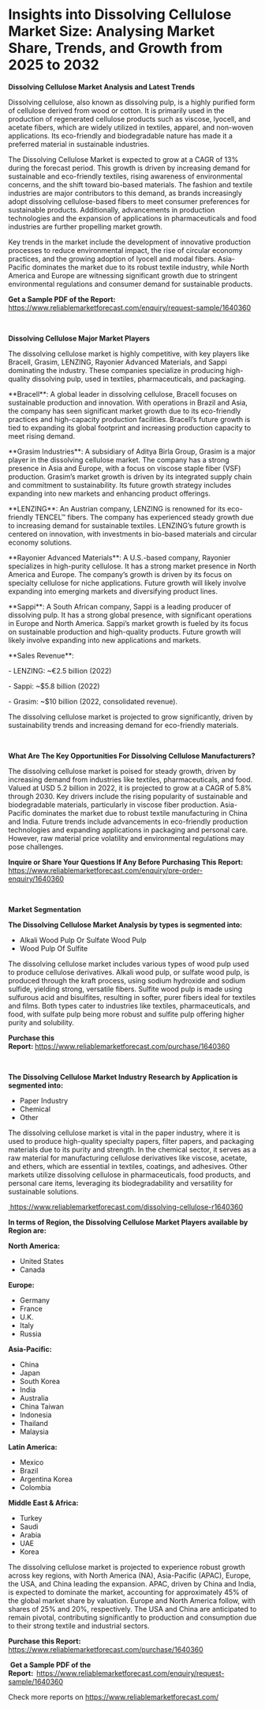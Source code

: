<p><h1>Insights into Dissolving Cellulose Market Size: Analysing Market Share, Trends, and Growth from 2025 to 2032</h1></p><p><strong>Dissolving Cellulose Market Analysis and Latest Trends</strong></p>
<p><p>Dissolving cellulose, also known as dissolving pulp, is a highly purified form of cellulose derived from wood or cotton. It is primarily used in the production of regenerated cellulose products such as viscose, lyocell, and acetate fibers, which are widely utilized in textiles, apparel, and non-woven applications. Its eco-friendly and biodegradable nature has made it a preferred material in sustainable industries.</p><p>The Dissolving Cellulose Market is expected to grow at a CAGR of 13% during the forecast period. This growth is driven by increasing demand for sustainable and eco-friendly textiles, rising awareness of environmental concerns, and the shift toward bio-based materials. The fashion and textile industries are major contributors to this demand, as brands increasingly adopt dissolving cellulose-based fibers to meet consumer preferences for sustainable products. Additionally, advancements in production technologies and the expansion of applications in pharmaceuticals and food industries are further propelling market growth.</p><p>Key trends in the market include the development of innovative production processes to reduce environmental impact, the rise of circular economy practices, and the growing adoption of lyocell and modal fibers. Asia-Pacific dominates the market due to its robust textile industry, while North America and Europe are witnessing significant growth due to stringent environmental regulations and consumer demand for sustainable products.</p></p>
<p><strong>Get a Sample PDF of the Report:&nbsp;</strong> <a href="https://www.reliablemarketforecast.com/enquiry/request-sample/1640360?utm_campaign=2273&utm_medium=2&utm_source=Github&utm_content=ia&utm_term=25012025&utm_id=dissolving-cellulose">https://www.reliablemarketforecast.com/enquiry/request-sample/1640360</a></p>
<p>&nbsp;</p>
<p><strong>Dissolving Cellulose Major Market Players</strong></p>
<p><p>The dissolving cellulose market is highly competitive, with key players like Bracell, Grasim, LENZING, Rayonier Advanced Materials, and Sappi dominating the industry. These companies specialize in producing high-quality dissolving pulp, used in textiles, pharmaceuticals, and packaging.</p><p>**Bracell**: A global leader in dissolving cellulose, Bracell focuses on sustainable production and innovation. With operations in Brazil and Asia, the company has seen significant market growth due to its eco-friendly practices and high-capacity production facilities. Bracell’s future growth is tied to expanding its global footprint and increasing production capacity to meet rising demand.</p><p>**Grasim Industries**: A subsidiary of Aditya Birla Group, Grasim is a major player in the dissolving cellulose market. The company has a strong presence in Asia and Europe, with a focus on viscose staple fiber (VSF) production. Grasim’s market growth is driven by its integrated supply chain and commitment to sustainability. Its future growth strategy includes expanding into new markets and enhancing product offerings.</p><p>**LENZING**: An Austrian company, LENZING is renowned for its eco-friendly TENCEL™ fibers. The company has experienced steady growth due to increasing demand for sustainable textiles. LENZING’s future growth is centered on innovation, with investments in bio-based materials and circular economy solutions.</p><p>**Rayonier Advanced Materials**: A U.S.-based company, Rayonier specializes in high-purity cellulose. It has a strong market presence in North America and Europe. The company’s growth is driven by its focus on specialty cellulose for niche applications. Future growth will likely involve expanding into emerging markets and diversifying product lines.</p><p>**Sappi**: A South African company, Sappi is a leading producer of dissolving pulp. It has a strong global presence, with significant operations in Europe and North America. Sappi’s market growth is fueled by its focus on sustainable production and high-quality products. Future growth will likely involve expanding into new applications and markets.</p><p>**Sales Revenue**:  </p><p>- LENZING: ~€2.5 billion (2022)  </p><p>- Sappi: ~$5.8 billion (2022)  </p><p>- Grasim: ~$10 billion (2022, consolidated revenue).  </p><p>The dissolving cellulose market is projected to grow significantly, driven by sustainability trends and increasing demand for eco-friendly materials.</p></p>
<p>&nbsp;</p>
<p><strong>What Are The Key Opportunities For Dissolving Cellulose Manufacturers?</strong></p>
<p><p>The dissolving cellulose market is poised for steady growth, driven by increasing demand from industries like textiles, pharmaceuticals, and food. Valued at USD 5.2 billion in 2022, it is projected to grow at a CAGR of 5.8% through 2030. Key drivers include the rising popularity of sustainable and biodegradable materials, particularly in viscose fiber production. Asia-Pacific dominates the market due to robust textile manufacturing in China and India. Future trends include advancements in eco-friendly production technologies and expanding applications in packaging and personal care. However, raw material price volatility and environmental regulations may pose challenges.</p></p>
<p><strong>Inquire or Share Your Questions If Any Before Purchasing This Report:</strong> <a href="https://www.reliablemarketforecast.com/enquiry/pre-order-enquiry/1640360?utm_campaign=2273&utm_medium=2&utm_source=Github&utm_content=ia&utm_term=25012025&utm_id=dissolving-cellulose">https://www.reliablemarketforecast.com/enquiry/pre-order-enquiry/1640360</a></p>
<p>&nbsp;</p>
<p><strong>Market Segmentation</strong></p>
<p><strong>The Dissolving Cellulose Market Analysis by types is segmented into:</strong></p>
<p><ul><li>Alkali Wood Pulp Or Sulfate Wood Pulp</li><li>Wood Pulp Of Sulfite</li></ul></p>
<p><p>The dissolving cellulose market includes various types of wood pulp used to produce cellulose derivatives. Alkali wood pulp, or sulfate wood pulp, is produced through the kraft process, using sodium hydroxide and sodium sulfide, yielding strong, versatile fibers. Sulfite wood pulp is made using sulfurous acid and bisulfites, resulting in softer, purer fibers ideal for textiles and films. Both types cater to industries like textiles, pharmaceuticals, and food, with sulfate pulp being more robust and sulfite pulp offering higher purity and solubility.</p></p>
<p><strong>Purchase this Report:&nbsp;</strong><a href="https://www.reliablemarketforecast.com/purchase/1640360?utm_campaign=2273&utm_medium=2&utm_source=Github&utm_content=ia&utm_term=25012025&utm_id=dissolving-cellulose">https://www.reliablemarketforecast.com/purchase/1640360</a></p>
<p>&nbsp;</p>
<p><strong>The Dissolving Cellulose Market Industry Research by Application is segmented into:</strong></p>
<p><ul><li>Paper Industry</li><li>Chemical</li><li>Other</li></ul></p>
<p><p>The dissolving cellulose market is vital in the paper industry, where it is used to produce high-quality specialty papers, filter papers, and packaging materials due to its purity and strength. In the chemical sector, it serves as a raw material for manufacturing cellulose derivatives like viscose, acetate, and ethers, which are essential in textiles, coatings, and adhesives. Other markets utilize dissolving cellulose in pharmaceuticals, food products, and personal care items, leveraging its biodegradability and versatility for sustainable solutions.</p></p>
<p><a href="https://www.reliablemarketforecast.com/dissolving-cellulose-r1640360?utm_campaign=2273&utm_medium=2&utm_source=Github&utm_content=ia&utm_term=25012025&utm_id=dissolving-cellulose">&nbsp;https://www.reliablemarketforecast.com/dissolving-cellulose-r1640360</a></p>
<p><strong>In terms of Region, the Dissolving Cellulose Market Players available by Region are:</strong></p>
<p>
    <p> <strong> North America: </strong>
        <ul>
            <li>United States</li>
            <li>Canada</li>
        </ul>
        </p> 
    <p> <strong> Europe: </strong>
        <ul>
            <li>Germany</li>
            <li>France</li>
            <li>U.K.</li>
            <li>Italy</li>
            <li>Russia</li>
        </ul>
        </p> 
    <p> <strong> Asia-Pacific: </strong>
        <ul>
            <li>China</li>
            <li>Japan</li>
            <li>South Korea</li>
            <li>India</li>
            <li>Australia</li>
            <li>China Taiwan</li>
            <li>Indonesia</li>
            <li>Thailand</li>
            <li>Malaysia</li>
        </ul>
        </p> 
    <p> <strong> Latin America: </strong>
        <ul>
            <li>Mexico</li>
            <li>Brazil</li>
            <li>Argentina Korea</li>
            <li>Colombia</li>
        </ul>
        </p> 
    <p> <strong> Middle East & Africa: </strong>
        <ul>
            <li>Turkey</li>
            <li>Saudi</li>
            <li>Arabia</li>
            <li>UAE</li>
            <li>Korea</li>
        </ul>
    </p>
    </p>
<p><p>The dissolving cellulose market is projected to experience robust growth across key regions, with North America (NA), Asia-Pacific (APAC), Europe, the USA, and China leading the expansion. APAC, driven by China and India, is expected to dominate the market, accounting for approximately 45% of the global market share by valuation. Europe and North America follow, with shares of 25% and 20%, respectively. The USA and China are anticipated to remain pivotal, contributing significantly to production and consumption due to their strong textile and industrial sectors.</p></p>
<p><strong>Purchase this Report: </strong><a href="https://www.reliablemarketforecast.com/purchase/1640360?utm_campaign=2273&utm_medium=2&utm_source=Github&utm_content=ia&utm_term=25012025&utm_id=dissolving-cellulose">https://www.reliablemarketforecast.com/purchase/1640360</a></p>
<p>&nbsp;<strong>Get a Sample PDF of the Report:&nbsp;&nbsp;</strong><a href="https://www.reliablemarketforecast.com/enquiry/request-sample/1640360?utm_campaign=2273&utm_medium=2&utm_source=Github&utm_content=ia&utm_term=25012025&utm_id=dissolving-cellulose">https://www.reliablemarketforecast.com/enquiry/request-sample/1640360</a></p>
<p><strong></strong></p>
<p>Check more reports on <a href="https://www.reliablemarketforecast.com/?utm_campaign=2273&utm_medium=2&utm_source=Github&utm_content=ia&utm_term=25012025&utm_id=dissolving-cellulose">https://www.reliablemarketforecast.com/</a></p>
